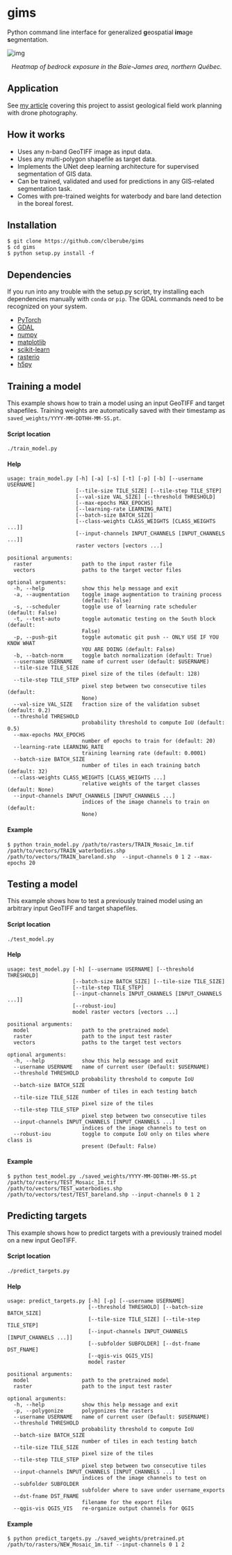 # gims
Python command line interface for generalized **g**eospatial **im**age **s**egmentation.

![img](/assets/img/heatmap-outcrops.png)
<p align="center">
  <i>Heatmap of bedrock exposure in the Baie-James area, northern Québec.</i>
</p>

## Application
See [my article](https://medium.com/@charleslberube/orthophoto-segmentation-for-outcrop-detection-in-the-boreal-forest-679c3071d51f?source=friends_link&sk=003ef605211c68e12ae3879edb5e81e1) covering this project to assist geological field work planning with drone photography.


## How it works
- Uses any n-band GeoTIFF image as input data.
- Uses any multi-polygon shapefile as target data.
- Implements the UNet deep learning architecture for supervised segmentation of GIS data.
- Can be trained, validated and used for predictions in any GIS-related segmentation task.
- Comes with pre-trained weights for waterbody and bare land detection in the boreal forest.

## Installation
```console
$ git clone https://github.com/clberube/gims
$ cd gims
$ python setup.py install -f
```

## Dependencies
If you run into any trouble with the setup.py script, try installing each dependencies manually with `conda` or `pip`. The GDAL commands need to be recognized on your system.
- [PyTorch](https://pytorch.org/)
- [GDAL](https://gdal.org/index.html)
- [numpy](https://numpy.org/)
- [matplotlib](https://matplotlib.org/)
- [scikit-learn](https://scikit-learn.org)
- [rasterio](https://rasterio.readthedocs.io/en/latest/)
- [h5py](https://www.h5py.org/)

## Training a model
This example shows how to train a model using an input GeoTIFF and target shapefiles. Training weights are automatically saved with their timestamp as `saved_weights/YYYY-MM-DDTHH-MM-SS.pt`.

#### Script location
```console
./train_model.py
```

#### Help
```
usage: train_model.py [-h] [-a] [-s] [-t] [-p] [-b] [--username USERNAME]
                      [--tile-size TILE_SIZE] [--tile-step TILE_STEP]
                      [--val-size VAL_SIZE] [--threshold THRESHOLD]
                      [--max-epochs MAX_EPOCHS]
                      [--learning-rate LEARNING_RATE]
                      [--batch-size BATCH_SIZE]
                      [--class-weights CLASS_WEIGHTS [CLASS_WEIGHTS ...]]
                      [--input-channels INPUT_CHANNELS [INPUT_CHANNELS ...]]
                      raster vectors [vectors ...]

positional arguments:
  raster                path to the input raster file
  vectors               paths to the target vector files

optional arguments:
  -h, --help            show this help message and exit
  -a, --augmentation    toggle image augmentation to training process
                        (default: False)
  -s, --scheduler       toggle use of learning rate scheduler (default: False)
  -t, --test-auto       toggle automatic testing on the South block (default:
                        False)
  -p, --push-git        toggle automatic git push -- ONLY USE IF YOU KNOW WHAT
                        YOU ARE DOING (default: False)
  -b, --batch-norm      toggle batch normalization (default: True)
  --username USERNAME   name of current user (default: $USERNAME)
  --tile-size TILE_SIZE
                        pixel size of the tiles (default: 128)
  --tile-step TILE_STEP
                        pixel step between two consecutive tiles (default:
                        None)
  --val-size VAL_SIZE   fraction size of the validation subset (default: 0.2)
  --threshold THRESHOLD
                        probability threshold to compute IoU (default: 0.5)
  --max-epochs MAX_EPOCHS
                        number of epochs to train for (default: 20)
  --learning-rate LEARNING_RATE
                        training learning rate (default: 0.0001)
  --batch-size BATCH_SIZE
                        number of tiles in each training batch (default: 32)
  --class-weights CLASS_WEIGHTS [CLASS_WEIGHTS ...]
                        relative weights of the target classes (default: None)
  --input-channels INPUT_CHANNELS [INPUT_CHANNELS ...]
                        indices of the image channels to train on (default:
                        None)
```

#### Example
```console
$ python train_model.py /path/to/rasters/TRAIN_Mosaic_1m.tif /path/to/vectors/TRAIN_waterbodies.shp /path/to/vectors/TRAIN_bareland.shp  --input-channels 0 1 2 --max-epochs 20
```

## Testing a model
This example shows how to test a previously trained model using an arbitrary input GeoTIFF and target shapefiles.

#### Script location
```console
./test_model.py
```

#### Help
```
usage: test_model.py [-h] [--username USERNAME] [--threshold THRESHOLD]
                     [--batch-size BATCH_SIZE] [--tile-size TILE_SIZE]
                     [--tile-step TILE_STEP]
                     [--input-channels INPUT_CHANNELS [INPUT_CHANNELS ...]]
                     [--robust-iou]
                     model raster vectors [vectors ...]

positional arguments:
  model                 path to the pretrained model
  raster                path to the input test raster
  vectors               paths to the target test vectors

optional arguments:
  -h, --help            show this help message and exit
  --username USERNAME   name of current user (Default: $USERNAME)
  --threshold THRESHOLD
                        probability threshold to compute IoU
  --batch-size BATCH_SIZE
                        number of tiles in each testing batch
  --tile-size TILE_SIZE
                        pixel size of the tiles
  --tile-step TILE_STEP
                        pixel step between two consecutive tiles
  --input-channels INPUT_CHANNELS [INPUT_CHANNELS ...]
                        indices of the image channels to test on
  --robust-iou          toggle to compute IoU only on tiles where class is
                        present (Default: False)
```

#### Example
```console
$ python test_model.py ./saved_weights/YYYY-MM-DDTHH-MM-SS.pt /path/to/rasters/TEST_Mosaic_1m.tif /path/to/vectors/TEST_waterbodies.shp /path/to/vectors/test/TEST_bareland.shp --input-channels 0 1 2
```

## Predicting targets
This example shows how to predict targets with a previously trained model on a new input GeoTIFF.

#### Script location
```console
./predict_targets.py
```

#### Help
```
usage: predict_targets.py [-h] [-p] [--username USERNAME]
                          [--threshold THRESHOLD] [--batch-size BATCH_SIZE]
                          [--tile-size TILE_SIZE] [--tile-step TILE_STEP]
                          [--input-channels INPUT_CHANNELS [INPUT_CHANNELS ...]]
                          [--subfolder SUBFOLDER] [--dst-fname DST_FNAME]
                          [--qgis-vis QGIS_VIS]
                          model raster

positional arguments:
  model                 path to the pretrained model
  raster                path to the input test raster

optional arguments:
  -h, --help            show this help message and exit
  -p, --polygonize      polygonizes the rasters
  --username USERNAME   name of current user (Default: $USERNAME)
  --threshold THRESHOLD
                        probability threshold to compute IoU
  --batch-size BATCH_SIZE
                        number of tiles in each testing batch
  --tile-size TILE_SIZE
                        pixel size of the tiles
  --tile-step TILE_STEP
                        pixel step between two consecutive tiles
  --input-channels INPUT_CHANNELS [INPUT_CHANNELS ...]
                        indices of the image channels to test on
  --subfolder SUBFOLDER
                        subfolder where to save under username_exports
  --dst-fname DST_FNAME
                        filename for the export files
  --qgis-vis QGIS_VIS   re-organize output channels for QGIS
```

#### Example
```console
$ python predict_targets.py ./saved_weights/pretrained.pt /path/to/rasters/NEW_Mosaic_1m.tif --input-channels 0 1 2
```
